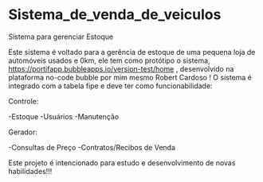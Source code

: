 # Sistema_de_venda_de_veiculos
Sistema para gerenciar Estoque 

Este sistema é voltado para a gerência de estoque de uma pequena loja de automóveis usados e 0km, ele tem como protótipo o sistema,
https://portifapp.bubbleapps.io/version-test/home , desenvolvido na plataforma no-code bubble por mim mesmo Robert Cardoso !
O sistema é integrado com a tabela fipe e deve ter como funcionabilidade:

Controle:

-Estoque
-Usuários
-Manutenção

Gerador:

-Consultas de Preço
-Contratos/Recibos de Venda

Este projeto é intencionado para estudo e desenvolvimento de novas habilidades!!!
